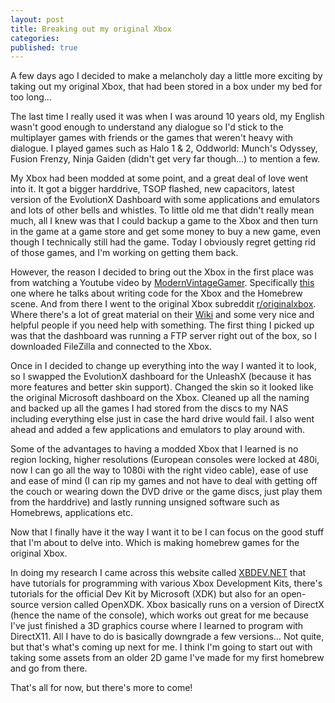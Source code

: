 ```yaml
---
layout: post
title: Breaking out my original Xbox
categories: 
published: true
---
```


A few days ago I decided to make a melancholy day a little more exciting by taking out my original Xbox, that had been stored in a box under my bed for too long...

The last time I really used it was when I was around 10 years old, my English wasn't good enough to understand any dialogue so I'd stick to the multiplayer games with friends or the games that weren't heavy with dialogue. I played games such as Halo 1 & 2, Oddworld: Munch's Odyssey, Fusion Frenzy, Ninja Gaiden (didn't get very far though...) to mention a few.

My Xbox had been modded at some point, and a great deal of love went into it. It got a bigger harddrive, TSOP flashed, new capacitors, latest version of the EvolutionX Dashboard with some applications and emulators and lots of other bells and whistles. To little old me that didn't really mean much, all I knew was that I could backup a game to the Xbox and then turn in the game at a game store and get some money to buy a new game, even though I technically still had the game. Today I obviously regret getting rid of those games, and I'm working on getting them back.

However, the reason I decided to bring out the Xbox in the first place was from watching a Youtube video by [ModernVintageGamer](https://www.youtube.com/user/jimako123). Specifically [this](https://www.youtube.com/watch?v=x7FmelyC70Y) one where he talks about writing code for the Xbox and the Homebrew scene. And from there I went to the original Xbox subreddit [r/originalxbox](https://www.reddit.com/r/originalxbox/). Where there's a lot of great material on their [Wiki](https://www.reddit.com/r/originalxbox/wiki/index) and some very nice and helpful people if you need help with something. The first thing I picked up was that the dashboard was running a FTP server right out of the box, so I downloaded FileZilla and connected to the Xbox.

Once in I decided to change up everything into the way I wanted it to look, so I swapped the EvolutionX dashboard for the UnleashX (because it has more features and better skin support). Changed the skin so it looked like the original Microsoft dashboard on the Xbox. Cleaned up all the naming and backed up all the games I had stored from the discs to my NAS including everything else just in case the hard drive would fail. I also went ahead and added a few applications and emulators to play around with.

Some of the advantages to having a modded Xbox that I learned is no region locking, higher resolutions (European consoles were locked at 480i, now I can go all the way to 1080i with the right video cable), ease of use and ease of mind (I can rip my games and not have to deal with getting off the couch or wearing down the DVD drive or the game discs, just play them from the harddrive) and lastly running unsigned software such as Homebrews, applications etc.

Now that I finally have it the way I want it to be I can focus on the good stuff that I'm about to delve into. Which is making homebrew games for the original Xbox.

In doing my research I came across this website called [XBDEV.NET](http://www.xbdev.net/) that have tutorials for programming with various Xbox Development Kits, there's tutorials for the official Dev Kit by Microsoft (XDK) but also for an open-source version called OpenXDK. Xbox basically runs on a version of DirectX (hence the name of the console), which works out great for me because I've just finished a 3D graphics course where I learned to program with DirectX11. All I have to do is basically downgrade a few versions… Not quite, but that's what's coming up next for me. I think I'm going to start out with taking some assets from an older 2D game I've made for my first homebrew and go from there.

That's all for now, but there's more to come!
